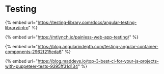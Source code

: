 # Testing

{% embed url="https://testing-library.com/docs/angular-testing-library/intro" %}

{% embed url="https://mtlynch.io/painless-web-app-testing/" %}

{% embed url="https://blog.angularindepth.com/testing-angular-container-components-2962f215eda6" %}

{% embed url="https://blog.maddevs.io/top-3-best-ci-for-your-js-projects-with-puppeteer-tests-9395ff31d134" %}



